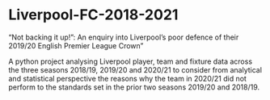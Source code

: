 # Liverpool-FC-2018-2021

“Not backing it up!”: An enquiry into Liverpool’s poor defence of their 2019/20 English Premier League Crown”

A python project analysing Liverpool player, team and fixture data across the three seasons 2018/19, 2019/20 and 2020/21 to consider from analytical and statistical perspective the reasons why the team in 2020/21 did not perform to the standards set in the prior two seasons 2019/20 and 2018/19.
